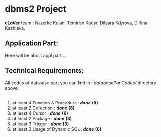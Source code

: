 # dbms2 Project
**cLoVer** team : Nazerke Kulan, Temirlan Kadyr, Dilyara Kdyrova, Dilfina Kazhieva.
## Application Part:
Here will be about appl part....
## Technical Requirements:
All codes of database part you can find in : *databasePartCodes/* directory above.<br/><br/>
1) at least 4 Function & Procedure : ***done*** **(8)**<br/>
2) at least 2 Collection : ***done*** **(8)**<br/>
3) at least 4 Cursor : ***done*** **(6)**<br/>
4) at least 2 Package : ***done*** **(3)**<br/>
5) at least 3 Trigger : ***done*** **(3)**<br/>
6) at least 3 Usage of Dynamic SQL : ***done*** **(6)**<br/>